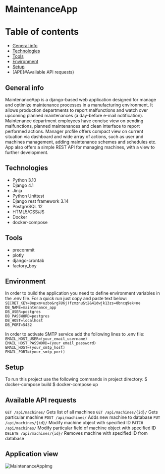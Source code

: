 # MaintenanceApp

# Table of contents
* [General info](#general-info)
* [Technologies](#technologies)
* [Tools](#Tools)
* [Environment](#Environment)
* [Setup](#setup)
* [API](#Available API requests)


## General info
   MaintenanceApp is a django-based web application designed for manage and optimize maintenance processes in
a manufacturing environment. It allows production departments to report malfunctions and watch over upcoming planned
maintenances (a day-before e-mail notification). Maintenance department employees have concise view on pending malfunctions, planned maintenances and clean interface to
report performed actions. Manager profile offers compact view on current situation via dashboard and wide array of actions, such as
user and machines management, adding maintenance schemes and schedules etc. App also offers a simple REST API for managing machines, with a view to further development.


## Technologies
* Python 3.10
* Django 4.1
* Jinja
* Python Unittest
* Django rest framework 3.14
* PostgreSQL 12
* HTML5/CSS/JS
* Docker
* docker-compose


## Tools
* precommit
* plotly
* django-crontab
* factory_boy


## Environment
In order to build the application you need to define environment variables in the .env file. For a quick run just copy and paste text below:
`SECRET_KEY=8opxm+uzbo&rg7@6j)fzmznu&t2&41dwjk13zs=0bncq9ek+ne`\
`DB_NAME=maintenance_app`\
`DB_USER=postgres`\
`DB_PASSWORD=postgres`\
`DB_HOST=localhost`\
`DB_PORT=5432`

In order to activate SMTP service add the following lines to .env file:
`EMAIL_HOST_USER=(your_email_username)`\
`EMAIL_HOST_PASSWORD=(your_email_password)`\
`EMAIL_HOST=(your_smtp_host)`\
`EMAIL_PORT=(your_smtp_port)`

## Setup
To run this project use the following commands in project directory:
    $ docker-compose build
    $ docker-compose up

## Available API requests
`GET /api/machines/`
Gets list of all machines
`GET /api/machines/{id}/`
Gets particular machine
`POST /api/machines/`
Adds new machine to database
`PUT /api/machines/{id}/`
Modify machine object with specified ID
`PATCH /api/machines/`
Modify particular field of machine object with specified ID
`DELETE /api/machines/{id}/`
Removes machine with specified ID from database


## Application view
![MaintenanceAppImg](https://user-images.githubusercontent.com/106873834/199683590-a488e512-7800-47c6-8bab-dac7a48b69e8.png)
